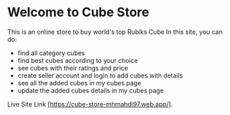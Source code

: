 # Welcome to Cube Store

This is an online store to buy world's top Rubiks Cube
In this site, you can do:
 - find all category cubes
 - find best cubes according to your choice
 - see cubes with their ratings and price
 - create seller account and login to add cubes with details
 - see all the added cubes in my cubes page
 - update the added cubes details in my cubes page


Live Site Link [https://cube-store-mhmahdi97.web.app/].